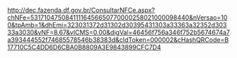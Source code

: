 http://dec.fazenda.df.gov.br/ConsultarNFCe.aspx?chNFe=53171047508411116456650770000258021000098440&nVersao=100&tpAmb=1&dhEmi=323031372d31302d30395431303a33363a32352d30333a3030&vNF=8.67&vICMS=0.00&digVal=46456f756a346f752b5674674a7a393444552f74685578546b38383d&cIdToken=000002&cHashQRCode=B17710C5C4DD6D6CBA0B8809A3E9843899CFC7D4